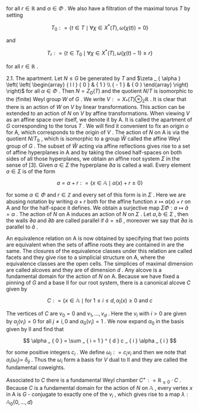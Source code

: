 for all $r \in \mathbb R$ and $\alpha \in \Phi$ . We also have a filtration of the maximal torus $T$ by setting

$$
T _ { 0 } : = \{ t \in T \mid \forall \chi \in X ^ { * } ( T ) , \omega ( \chi ( t ) ) = 0 \}
$$

and

$$
T _ { r } : = \{ t \in T _ { 0 } \mid \forall \chi \in X ^ { * } ( T ) , \omega ( \chi ( t ) - 1 ) \geq r \}
$$

for all $r \in \mathbb R$ .

2.1. The apartment. Let $N \leq G$ be generated by $T$ and $\zeta _ { \alpha } \left( \left( \begin{array} { l l } { 0 } & { 1 } \\ { - 1 } & { 0 } \end{array} \right) \right)$ for all $\alpha \in \Phi$ . Then $N = Z _ { G } ( T )$ and the quotient $N / T$ is isomorphic to the (finite) Weyl group $W$ of $G$ . We write $V : = X _ { * } ( T ) \otimes _ { \mathbb { Z } } \mathbb { R }$ . It is clear that there is an action of $W$ on $V$ by linear transformations. This action can be extended to an action of $N$ on $V$ by affine transformations. When viewing $V$ as an affine space over itself, we denote it by A. It is called the apartment of $G$ corresponding to the torus $T$ . We will find it convenient to fix an origin $o$ for A, which corresponds to the origin of $V$ . The action of $N$ on A is via the quotient $N / T _ { 0 }$ , which is isomorphic to a group $\widehat { W }$ called the affine Weyl group of $G$ . The subset of $\widehat { W }$ acting via affine reflections gives rise to a set of affine hyperplanes in A and by taking the closed half-spaces on both sides of all those hyperplanes, we obtain an affine root system $\Sigma$ in the sense of [3]. Given $a \in \Sigma$ the hyperplane $\partial a$ is called a wall. Every element $a \in \Sigma$ is of the form

$$
a = \alpha + r : = \{ x \in \mathbb { A } \mid \alpha ( x ) + r \geq 0 \}
$$

for some $\alpha \in \Phi$ and $r \in \mathbb { Z }$ and every set of this form is in $\Sigma$ . Here we are abusing notation by writing $\alpha + r$ both for the affine function $x \mapsto \alpha ( x ) + r$ on A and for the half-space it defines. We obtain a surjective map $\Sigma  \Phi : a \mapsto \widehat { a } = \alpha$ . The action of $N$ on A induces an action of $N$ on $\Sigma$ . Let $a , b \in \Sigma$ , then the walls $\partial a$ and $\partial b$ are called parallel if $\hat { a } = \pm \hat { b }$ , moreover we say that $\partial a$ is parallel to $\hat { a }$ .

An equivalence relation on A is now obtained by specifying that two points are equivalent when the sets of affine roots they are contained in are the same. The closures of the equivalence classes under this relation are called facets and they give rise to a simplicial structure on A, where the equivalence classes are the open cells. The simplices of maximal dimension are called alcoves and they are of dimension $d$ . Any alcove is a fundamental domain for the action of $N$ on A. Because we have fixed a pinning of $G$ and a base $\mathrm { I I }$ for our root system, there is a canonical alcove $C$ given by

$$
C : = \{ x \in \mathbb { A } \mid \mathrm { f o r } \ 1 \leq i \leq d , \alpha _ { i } ( x ) \geq 0 \mathrm { ~ a n d ~ } c
$$

The vertices of $C$ are $v _ { 0 } = 0$ and $v _ { 1 } , \ldots , v _ { d }$ . Here the $v _ { i }$ with $i > 0$ are given by $\alpha _ { j } ( v _ { i } ) = 0$ for all $j \neq i , 0$ and $\alpha _ { 0 } ( v _ { i } ) = 1$ . We now expand $\alpha _ { 0 }$ in the basis given by $\mathrm { I I }$ and find that

$$
\alpha _ { 0 } = \sum _ { i = 1 } ^ { d } c _ { i } \alpha _ { i }
$$

for some positive integers $c _ { i }$ . We define $\omega _ { i } : = c _ { i } v _ { i }$ and then we note that $\alpha _ { i } ( \omega _ { j } ) =$ $\delta _ { i j }$ . Thus the $\omega _ { i }$ form a basis for $V$ dual to $\mathrm { I I }$ and they are called the fundamental coweights.

Associated to $C$ there is a fundamental Weyl chamber $C ^ { + } : = \mathbb { R } _ { \geq 0 } \cdot C$ . Because $C$ is a fundamental domain for the action of $N$ on $\mathbb { A }$ , every vertex $x$ in A is $G$ - conjugate to exactly one of the $v _ { i }$ , which gives rise to a map $\lambda : \mathbb { A } _ { 0 }  \{ 0 , \dots , d \}$